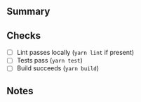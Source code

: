 ## Summary

## Checks

- [ ] Lint passes locally (`yarn lint` if present)
- [ ] Tests pass (`yarn test`)
- [ ] Build succeeds (`yarn build`)

## Notes
